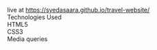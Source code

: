  live at https://syedasaara.github.io/travel-website/
 <br>
 Technologies Used
 <br>
HTML5
<br>
CSS3
<br>
Media queries

 
